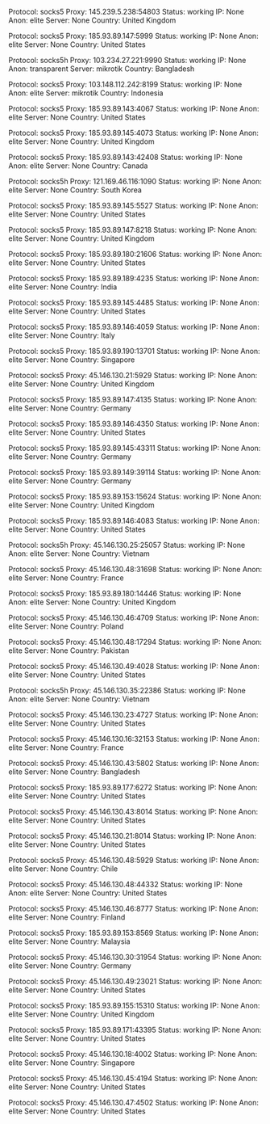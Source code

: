 Protocol: socks5
Proxy: 145.239.5.238:54803
Status: working
IP: None
Anon: elite
Server: None
Country: United Kingdom

Protocol: socks5
Proxy: 185.93.89.147:5999
Status: working
IP: None
Anon: elite
Server: None
Country: United States

Protocol: socks5h
Proxy: 103.234.27.221:9990
Status: working
IP: None
Anon: transparent
Server: mikrotik
Country: Bangladesh

Protocol: socks5
Proxy: 103.148.112.242:8199
Status: working
IP: None
Anon: elite
Server: mikrotik
Country: Indonesia

Protocol: socks5
Proxy: 185.93.89.143:4067
Status: working
IP: None
Anon: elite
Server: None
Country: United States

Protocol: socks5
Proxy: 185.93.89.145:4073
Status: working
IP: None
Anon: elite
Server: None
Country: United Kingdom

Protocol: socks5
Proxy: 185.93.89.143:42408
Status: working
IP: None
Anon: elite
Server: None
Country: Canada

Protocol: socks5h
Proxy: 121.169.46.116:1090
Status: working
IP: None
Anon: elite
Server: None
Country: South Korea

Protocol: socks5
Proxy: 185.93.89.145:5527
Status: working
IP: None
Anon: elite
Server: None
Country: United States

Protocol: socks5
Proxy: 185.93.89.147:8218
Status: working
IP: None
Anon: elite
Server: None
Country: United Kingdom

Protocol: socks5
Proxy: 185.93.89.180:21606
Status: working
IP: None
Anon: elite
Server: None
Country: United States

Protocol: socks5
Proxy: 185.93.89.189:4235
Status: working
IP: None
Anon: elite
Server: None
Country: India

Protocol: socks5
Proxy: 185.93.89.145:4485
Status: working
IP: None
Anon: elite
Server: None
Country: United States

Protocol: socks5
Proxy: 185.93.89.146:4059
Status: working
IP: None
Anon: elite
Server: None
Country: Italy

Protocol: socks5
Proxy: 185.93.89.190:13701
Status: working
IP: None
Anon: elite
Server: None
Country: Singapore

Protocol: socks5
Proxy: 45.146.130.21:5929
Status: working
IP: None
Anon: elite
Server: None
Country: United Kingdom

Protocol: socks5
Proxy: 185.93.89.147:4135
Status: working
IP: None
Anon: elite
Server: None
Country: Germany

Protocol: socks5
Proxy: 185.93.89.146:4350
Status: working
IP: None
Anon: elite
Server: None
Country: United States

Protocol: socks5
Proxy: 185.93.89.145:43311
Status: working
IP: None
Anon: elite
Server: None
Country: Germany

Protocol: socks5
Proxy: 185.93.89.149:39114
Status: working
IP: None
Anon: elite
Server: None
Country: Germany

Protocol: socks5
Proxy: 185.93.89.153:15624
Status: working
IP: None
Anon: elite
Server: None
Country: United Kingdom

Protocol: socks5
Proxy: 185.93.89.146:4083
Status: working
IP: None
Anon: elite
Server: None
Country: United States

Protocol: socks5h
Proxy: 45.146.130.25:25057
Status: working
IP: None
Anon: elite
Server: None
Country: Vietnam

Protocol: socks5
Proxy: 45.146.130.48:31698
Status: working
IP: None
Anon: elite
Server: None
Country: France

Protocol: socks5
Proxy: 185.93.89.180:14446
Status: working
IP: None
Anon: elite
Server: None
Country: United Kingdom

Protocol: socks5
Proxy: 45.146.130.46:4709
Status: working
IP: None
Anon: elite
Server: None
Country: Poland

Protocol: socks5
Proxy: 45.146.130.48:17294
Status: working
IP: None
Anon: elite
Server: None
Country: Pakistan

Protocol: socks5
Proxy: 45.146.130.49:4028
Status: working
IP: None
Anon: elite
Server: None
Country: United States

Protocol: socks5h
Proxy: 45.146.130.35:22386
Status: working
IP: None
Anon: elite
Server: None
Country: Vietnam

Protocol: socks5
Proxy: 45.146.130.23:4727
Status: working
IP: None
Anon: elite
Server: None
Country: United States

Protocol: socks5
Proxy: 45.146.130.16:32153
Status: working
IP: None
Anon: elite
Server: None
Country: France

Protocol: socks5
Proxy: 45.146.130.43:5802
Status: working
IP: None
Anon: elite
Server: None
Country: Bangladesh

Protocol: socks5
Proxy: 185.93.89.177:6272
Status: working
IP: None
Anon: elite
Server: None
Country: United States

Protocol: socks5
Proxy: 45.146.130.43:8014
Status: working
IP: None
Anon: elite
Server: None
Country: United States

Protocol: socks5
Proxy: 45.146.130.21:8014
Status: working
IP: None
Anon: elite
Server: None
Country: United States

Protocol: socks5
Proxy: 45.146.130.48:5929
Status: working
IP: None
Anon: elite
Server: None
Country: Chile

Protocol: socks5
Proxy: 45.146.130.48:44332
Status: working
IP: None
Anon: elite
Server: None
Country: United States

Protocol: socks5
Proxy: 45.146.130.46:8777
Status: working
IP: None
Anon: elite
Server: None
Country: Finland

Protocol: socks5
Proxy: 185.93.89.153:8569
Status: working
IP: None
Anon: elite
Server: None
Country: Malaysia

Protocol: socks5
Proxy: 45.146.130.30:31954
Status: working
IP: None
Anon: elite
Server: None
Country: Germany

Protocol: socks5
Proxy: 45.146.130.49:23021
Status: working
IP: None
Anon: elite
Server: None
Country: United States

Protocol: socks5
Proxy: 185.93.89.155:15310
Status: working
IP: None
Anon: elite
Server: None
Country: United Kingdom

Protocol: socks5
Proxy: 185.93.89.171:43395
Status: working
IP: None
Anon: elite
Server: None
Country: United States

Protocol: socks5
Proxy: 45.146.130.18:4002
Status: working
IP: None
Anon: elite
Server: None
Country: Singapore

Protocol: socks5
Proxy: 45.146.130.45:4194
Status: working
IP: None
Anon: elite
Server: None
Country: United States

Protocol: socks5
Proxy: 45.146.130.47:4502
Status: working
IP: None
Anon: elite
Server: None
Country: United States


